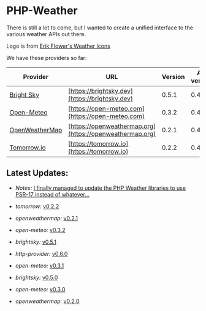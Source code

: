# PHP-Weather

There is still a lot to come, but I wanted to create a unified interface to the various weather APIs out there.

Logo is from [Erik Flower's Weather Icons](https://erikflowers.github.io/weather-icons/)

We have these providers so far:

| Provider | URL | Version | API version |
| -------- | --- | ------- | ----------- |
| [Bright Sky](https://github.com/php-weather/brightsky) | [https://brightsky.dev](https://brightsky.dev) | 0.5.1 | 0.4.* |
| [Open-Meteo](https://github.com/php-weather/open-meteo) | [https://open-meteo.com](https://open-meteo.com) | 0.3.2 | 0.4.* |
| [OpenWeatherMap](https://github.com/php-weather/openweathermap) | [https://openweathermap.org](https://openweathermap.org) | 0.2.1 | 0.4.* |
| [Tomorrow.io](https://github.com/php-weather/tomorrow) | [https://tomorrow.io](https://tomorrow.io) | 0.2.2 | 0.4.* |

## Latest Updates:

<!-- POST-LIST:START -->
 - *Notes:* [I finally managed to update the PHP Weather libraries to use PSR-17 instead of whatever…](https://lostfocus.de/2024/02/27/232520/) 

 - *tomorrow:* [v0.2.2](https://github.com/php-weather/tomorrow/releases/tag/0.2.2) 

 - *openweathermap:* [v0.2.1](https://github.com/php-weather/openweathermap/releases/tag/0.2.1) 

 - *open-meteo:* [v0.3.2](https://github.com/php-weather/open-meteo/releases/tag/0.3.2) 

 - *brightsky:* [v0.5.1](https://github.com/php-weather/brightsky/releases/tag/0.5.1) 

 - *http-provider:* [v0.6.0](https://github.com/php-weather/http-provider/releases/tag/0.6.0) 

 - *open-meteo:* [v0.3.1](https://github.com/php-weather/open-meteo/releases/tag/0.3.1) 

 - *brightsky:* [v0.5.0](https://github.com/php-weather/brightsky/releases/tag/0.5.0) 

 - *open-meteo:* [v0.3.0](https://github.com/php-weather/open-meteo/releases/tag/0.3.0) 

 - *openweathermap:* [v0.2.0](https://github.com/php-weather/openweathermap/releases/tag/0.2.0) 
<!-- POST-LIST:END -->
